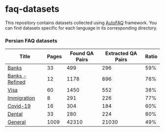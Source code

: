 # faq-datasets
This repository contains datasets collected using [AutoFAQ](https://github.com/AminRezaei0x443/auto-faq) framework. You can find datasets specific for each language in its corresponding directory.

### Persian FAQ datasets

|Title|Pages|Found QA Pairs|Extracted QA Pairs|Ratio|
|----|----|----|----|----|
|[Banks](fa/banks.json)|33|499|296|59%|
|[Banks - Refined](fa/banks-refined.json)|12|1178|896|76%|
|[Visa](fa/visa.json)|60|1450|552|38%|
|[Immigration](fa/immigration.json)|8|291|226|77%|
|[Covid-19](fa/covid.json)|16|304|184|60%|
|[Dental](fa/dental.json)|33|280|224|80%|
|[General](fa/general.json)|1009|42310|21030|49%|